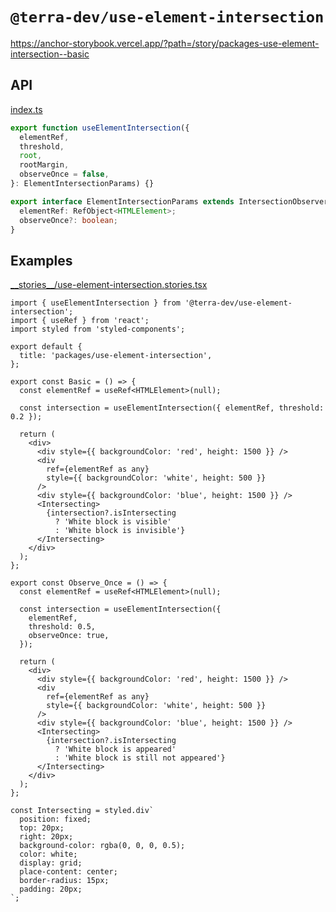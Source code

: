 # `@terra-dev/use-element-intersection`

<https://anchor-storybook.vercel.app/?path=/story/packages-use-element-intersection--basic>

## API

<!-- source index.ts --pick "ElementIntersectionParams useElementIntersection" -->

[index.ts](index.ts)

```ts
export function useElementIntersection({
  elementRef,
  threshold,
  root,
  rootMargin,
  observeOnce = false,
}: ElementIntersectionParams) {}

export interface ElementIntersectionParams extends IntersectionObserverInit {
  elementRef: RefObject<HTMLElement>;
  observeOnce?: boolean;
}
```

<!-- /source -->

## Examples

<!-- source __stories__/*.stories.tsx -->

[\_\_stories\_\_/use-element-intersection.stories.tsx](__stories__/use-element-intersection.stories.tsx)

```tsx
import { useElementIntersection } from '@terra-dev/use-element-intersection';
import { useRef } from 'react';
import styled from 'styled-components';

export default {
  title: 'packages/use-element-intersection',
};

export const Basic = () => {
  const elementRef = useRef<HTMLElement>(null);

  const intersection = useElementIntersection({ elementRef, threshold: 0.2 });

  return (
    <div>
      <div style={{ backgroundColor: 'red', height: 1500 }} />
      <div
        ref={elementRef as any}
        style={{ backgroundColor: 'white', height: 500 }}
      />
      <div style={{ backgroundColor: 'blue', height: 1500 }} />
      <Intersecting>
        {intersection?.isIntersecting
          ? 'White block is visible'
          : 'White block is invisible'}
      </Intersecting>
    </div>
  );
};

export const Observe_Once = () => {
  const elementRef = useRef<HTMLElement>(null);

  const intersection = useElementIntersection({
    elementRef,
    threshold: 0.5,
    observeOnce: true,
  });

  return (
    <div>
      <div style={{ backgroundColor: 'red', height: 1500 }} />
      <div
        ref={elementRef as any}
        style={{ backgroundColor: 'white', height: 500 }}
      />
      <div style={{ backgroundColor: 'blue', height: 1500 }} />
      <Intersecting>
        {intersection?.isIntersecting
          ? 'White block is appeared'
          : 'White block is still not appeared'}
      </Intersecting>
    </div>
  );
};

const Intersecting = styled.div`
  position: fixed;
  top: 20px;
  right: 20px;
  background-color: rgba(0, 0, 0, 0.5);
  color: white;
  display: grid;
  place-content: center;
  border-radius: 15px;
  padding: 20px;
`;
```

<!-- /source -->
